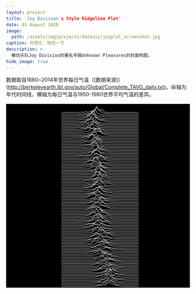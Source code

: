 ```yaml
---
layout: project
title: 'Joy Division's Style Ridgeline Plot'
date: 01 August 2020
image:  
  path: /assets/img/projects/dataviz/joyplot_screenshot.jpg
caption: 可视化：戏仿一下
description: >
  模仿乐队Joy Division的著名专辑Unknown Pleasures的封面构图。
hide_image: true
---
```

数据取自1880~2014年世界每日气温（[数据来源]）(http://berkeleyearth.lbl.gov/auto/Global/Complete_TAVG_daily.txt)。纵轴为年代时间线，横轴为每日气温与1950-1980世界平均气温的差异。
<br><br>
<img src="/assets/img/projects/dataviz/joyplot.png" alt="" />
